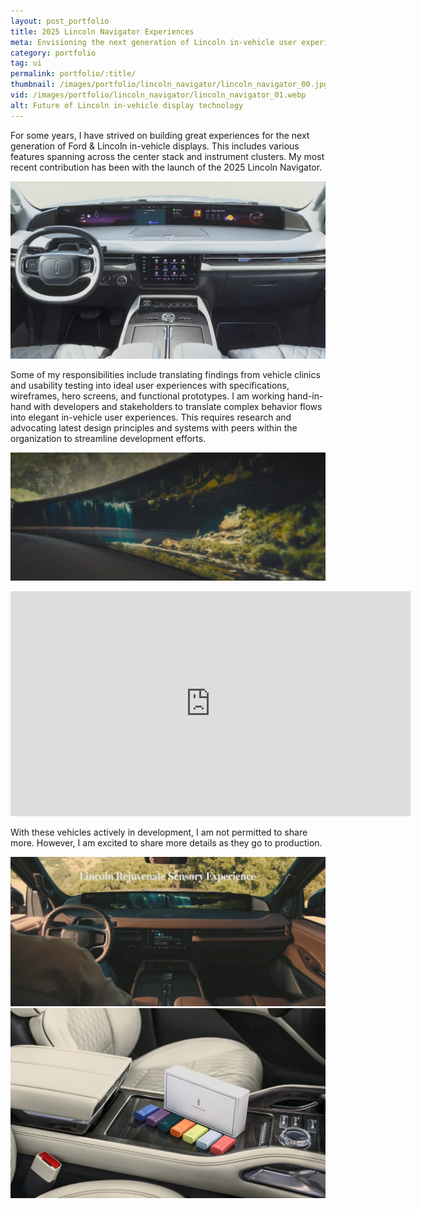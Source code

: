 ```yaml
---
layout: post_portfolio
title: 2025 Lincoln Navigator Experiences
meta: Envisioning the next generation of Lincoln in-vehicle user experiences
category: portfolio
tag: ui
permalink: portfolio/:title/
thumbnail: /images/portfolio/lincoln_navigator/lincoln_navigator_00.jpg
vid: /images/portfolio/lincoln_navigator/lincoln_navigator_01.webp
alt: Future of Lincoln in-vehicle display technology
---
```


<section>
  <p>For some years, I have strived on building great experiences for the next generation of Ford & Lincoln in-vehicle displays. This includes various features spanning across the center stack and instrument clusters. My most recent contribution has been with the launch of the 2025 Lincoln Navigator.</p>
  <div class="lightgallery">
    <a href="/images/portfolio/lincoln_navigator/lincoln_navigator_00.jpg"><img src="/images/portfolio/lincoln_navigator/lincoln_navigator_00.jpg" alt="2025 Lincoln Navigator Interior"></a>
  </div>
  <p>Some of my responsibilities include translating findings from vehicle clinics and usability testing into ideal user experiences with specifications, wireframes, hero screens, and functional prototypes. I am working hand-in-hand with developers and stakeholders to translate complex behavior flows into elegant in-vehicle user experiences. This requires research and advocating latest design principles and systems with peers within the organization to streamline development efforts.</p>
    <div class="lightgallery">
    <a href="/images/portfolio/lincoln_navigator/lincoln_navigator_02.jpg"><img src="/images/portfolio/lincoln_navigator/lincoln_navigator_02.jpg" alt="2025 Lincoln Navigator Interior"></a>
  </div>

  <p>
  <iframe class="video" width="640" height="360" src="https://www.youtube.com/embed/ITcAyvwiQRg?start=92" title="YouTube video player" frameborder="0" allow="accelerometer; autoplay; clipboard-write; encrypted-media; gyroscope; picture-in-picture; web-share" allowfullscreen></iframe>
  </p>

  <p>With these vehicles actively in development, I am not permitted to share more. However, I am excited to share more details as they go to production.</p>
  <div class="lightgallery">
    <a href="/images/portfolio/lincoln_navigator/lincoln_navigator_03.jpg"><img src="/images/portfolio/lincoln_navigator/lincoln_navigator_03.jpg" alt="2025 Lincoln Navigator Interior"></a>
  </div>
  <div class="lightgallery">
    <a href="/images/portfolio/lincoln_navigator/lincoln_navigator_04.jpg"><img src="/images/portfolio/lincoln_navigator/lincoln_navigator_04.jpg" alt="Digital Scent Cartridges"></a>
  </div>
  
</section>


